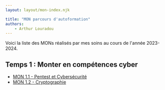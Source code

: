 ```yaml
---
layout: layout/mon-index.njk

title: "MON parcours d'autoformation"
authors:
    - Arthur Louradou
---
```


Voici la liste des MONs réalisés par mes soins au cours de l'année 2023-2024.

## Temps 1 : Monter en compétences cyber

* [MON 1.1 - Pentest et Cybersécurité](./temps-1.1)
* [MON 1.2 - Cryptographie](./temps-1.2)
